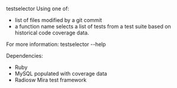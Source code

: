 testselector
Using one of:
 * list of files modified by a git commit
 * a function name
selects a list of tests from a test suite based on historical code coverage data.

For more information:
 testselector --help 


Dependencies:
- Ruby
- MySQL populated with coverage data
- Radiosw Mira test framework

